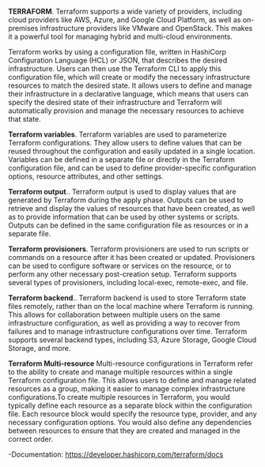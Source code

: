 

<strong>TERRAFORM</strong>. 
Terraform supports a wide variety of providers, including cloud providers like AWS, Azure, and Google Cloud Platform, as well as on-premises infrastructure providers like VMware and OpenStack. This makes it a powerful tool for managing hybrid and multi-cloud environments.

Terraform works by using a configuration file, written in HashiCorp Configuration Language (HCL) or JSON, that describes the desired infrastructure. Users can then use the Terraform CLI to apply this configuration file, which will create or modify the necessary infrastructure resources to match the desired state. It allows users to define and manage their infrastructure in a declarative language, which means that users can specify the desired state of their infrastructure and Terraform will automatically provision and manage the necessary resources to achieve that state.

<strong>Terraform variables</strong>.
Terraform variables are used to parameterize Terraform configurations. They allow users to define values that can be reused throughout the configuration and easily updated in a single location. Variables can be defined in a separate file or directly in the Terraform configuration file, and can be used to define provider-specific configuration options, resource attributes, and other settings.

<strong>Terraform output</strong>.. 
Terraform output is used to display values that are generated by Terraform during the apply phase. Outputs can be used to retrieve and display the values of resources that have been created, as well as to provide information that can be used by other systems or scripts. Outputs can be defined in the same configuration file as resources or in a separate file.

<strong>Terraform provisioners</strong>. 
Terraform provisioners are used to run scripts or commands on a resource after it has been created or updated. Provisioners can be used to configure software or services on the resource, or to perform any other necessary post-creation setup. Terraform supports several types of provisioners, including local-exec, remote-exec, and file.

<strong>Terraform backend</strong>.. 
Terraform backend is used to store Terraform state files remotely, rather than on the local machine where Terraform is running. This allows for collaboration between multiple users on the same infrastructure configuration, as well as providing a way to recover from failures and to manage infrastructure configurations over time. Terraform supports several backend types, including S3, Azure Storage, Google Cloud Storage, and more.

<strong>Terraform Multi-resource</strong> 
Multi-resource configurations in Terraform refer to the ability to create and manage multiple resources within a single Terraform configuration file. This allows users to define and manage related resources as a group, making it easier to manage complex infrastructure configurations.To create multiple resources in Terraform, you would typically define each resource as a separate block within the configuration file. Each resource block would specify the resource type, provider, and any necessary configuration options. You would also define any dependencies between resources to ensure that they are created and managed in the correct order.

-Documentation: https://developer.hashicorp.com/terraform/docs
